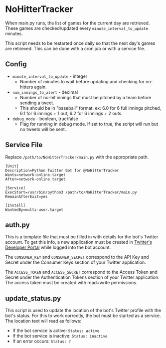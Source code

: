 # NoHitterTracker
When main.py runs, the list of games for the current day are retrieved. These games are checked/updated every `minute_interval_to_update` minutes.

This script needs to be restarted once daily so that the next day's games are retrieved. This can be done with a cron job or with a service file.

## Config
- `minute_interval_to_update` - integer
  - Number of minutes to wait before updating and checking for no-hitters again.
- `num_innings_to_alert` - decimal
  - Number of no-hit innings that must be pitched by a team before sending a tweet.
  - This should be in "baseball" format, ex: 6.0 for 6 full innings pitched, 6.1 for 6 innings + 1 out, 6.2 for 6 innings + 2 outs.
- `debug_mode` - boolean, true/false
  - Flag for running in debug mode. If set to true, the script will run but no tweets will be sent.

## Service File
Replace `/path/to/NoHitterTracker/main.py` with the appropriate path.

```
[Unit]
Description=Python Twitter Bot for @NoHitterTracker
Wants=network-online.target
After=network-online.target

[Service]
ExecStart=/usr/bin/python3 /path/to/NoHitterTracker/main.py
RemainAfterExit=yes

[Install]
WantedBy=multi-user.target
```

## auth.py
This is a template file that must be filled in with details for the bot's Twitter account. To get this info, a new application must be created in [Twitter's Developer Portal](https://developer.twitter.com/en/portal/projects-and-apps) while logged into the bot account.

The `CONSUMER_KEY` and `CONSUMER_SECRET` correspond to the API Key and Secret under the Consumer Keys section of your Twitter application.

The `ACCESS_TOKEN` and `ACCESS_SECRET` correspond to the Access Token and Secret under the Authentication Tokens section of your Twitter application. The access token must be created with read+write permissions.

## update_status.py
This script is used to update the location of the bot's Twitter profile with the bot's status. For this to work correctly, the bot must be started as a service. The location text will read as follows:
- If the bot service is active: `Status: active`
- If the bot service is inactive: `Status: inactive`
- If an error occurs: `Status: ?`
